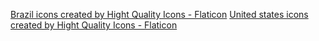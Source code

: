 <a href="https://www.flaticon.com/free-icons/brazil" title="brazil icons">Brazil icons created by Hight Quality Icons - Flaticon</a>
<a href="https://www.flaticon.com/free-icons/united-states" title="united states icons">United states icons created by Hight Quality Icons - Flaticon</a>